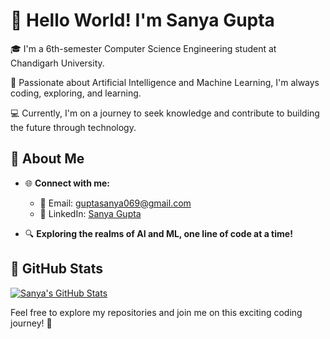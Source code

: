# 👋 Hello World! I'm Sanya Gupta

🎓 I'm a 6th-semester Computer Science Engineering student at Chandigarh University.

🤖 Passionate about Artificial Intelligence and Machine Learning, I'm always coding, exploring, and learning.

💻 Currently, I'm on a journey to seek knowledge and contribute to building the future through technology.

## 🌟 About Me

- 🌐 **Connect with me:**
  - 📧 Email: guptasanya069@gmail.com
  - 🔗 LinkedIn: [Sanya Gupta](www.linkedin.com/in/sanya-gupta-83062b24b)

- 🔍 **Exploring the realms of AI and ML, one line of code at a time!**

## 🚀 GitHub Stats

[![Sanya's GitHub Stats](https://github-readme-stats.vercel.app/api?username=yourusername&show_icons=true&theme=radical)](https://github.com/yourusername)

Feel free to explore my repositories and join me on this exciting coding journey! 🚀

<!---
sanz2105/sanz2105 is a ✨ special ✨ repository because its `README.md` (this file) appears on your GitHub profile.
You can click the Preview link to take a look at your changes.
--->
